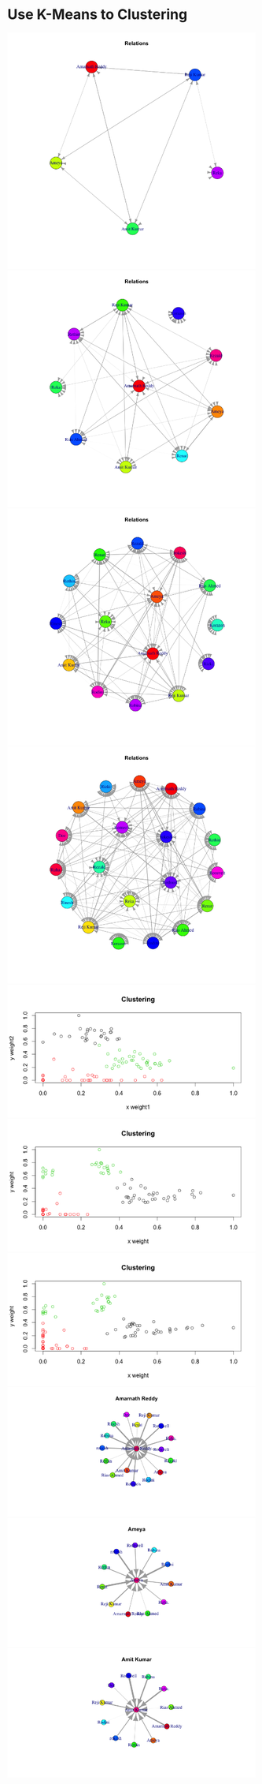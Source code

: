 # Use K-Means to Clustering

<img alt="k means" src="/img/relations5.png"/>

<img alt="k means" src="/img/relations10.png"/>

<img alt="k means" src="/img/relations15.png"/>

<img alt="k means" src="/img/relations20.png"/>

<img alt="k means" src="/img/clustering2.png"/>

<img alt="k means" src="/img/clustering3.png"/>

<img alt="k means" src="/img/clustering5.png"/>

<img alt="k means" src="/img/clustering6.png"/>

<img alt="k means" src="/img/clustering7.png"/>

<img alt="k means" src="/img/clustering8.png"/>
